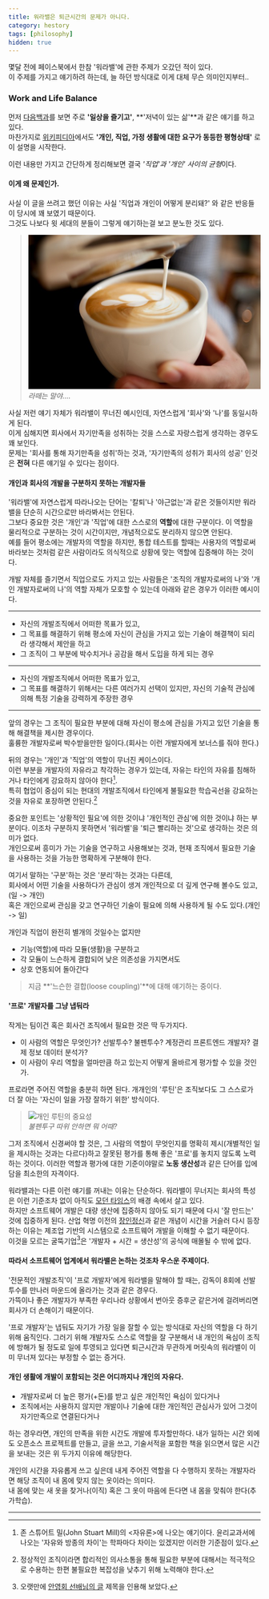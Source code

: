 ```yaml
---
title: 워라밸은 퇴근시간의 문제가 아니다.
category: hestory
tags: [philosophy]
hidden: true
---
```


몇달 전에 페이스북에서 한참 '워라밸'에 관한 주제가 오갔던 적이 있다.   
이 주제를 가지고 얘기하려 하는데, 늘 하던 방식대로 이게 대체 무슨 의미인지부터..

### Work and Life Balance

먼저 [다음백과](http://100.daum.net/encyclopedia/view/47XXXXXd1522)를 보면 주로 **'일상을 즐기고'**, **'저녁이 있는 삶'**과 같은 얘기를 하고 있다.      
마찬가지로 [위키피디아](https://en.wikipedia.org/wiki/Work%E2%80%93life_balance)에서도 **'개인, 직업, 가정 생활에 대한 요구가 동등한 평형상태'** 로 이 설명을 시작한다.

이런 내용만 가지고 간단하게 정리해보면 결국 *'직업'과 '개인' 사이의 균형*이다.


#### 이게 왜 문제인가.

사실 이 글을 쓰려고 했던 이유는 사실 '직업과 개인이 어떻게 분리돼?' 와 같은 반응들이 당시에 꽤 보였기 때문이다.   
그것도 나보다 윗 세대의 분들이 그렇게 얘기하는걸 보고 분노한 것도 있다.

> ![라떼](/images/190717/latte.jpg)   
>   *라떼는 말야....*

사실 저런 얘기 자체가 워라밸이 무너진 예시인데, 자연스럽게 '회사'와 '나'를 동일시하게 된다.   
이게 심해지면 회사에서 자기만족을 성취하는 것을 스스로 자랑스럽게 생각하는 경우도 꽤 보인다.   
문제는 '회사를 통해 자기만족을 성취'하는 것과, '자기만족의 성취가 회사의 성공' 인것은 **전혀** 다른 얘기일 수 있다는 점이다. 


#### 개인과 회사의 개발을 구분하지 못하는 개발자들

'워라밸'에 자연스럽게 따라나오는 단어는 '칼퇴'나 '야근없는'과 같은 것들이지만 워라밸을 단순히 시간으로만 바라봐서는 안된다.   
그보다 중요한 것은 '개인'과 '직업'에 대한 스스로의 **역할**에 대한 구분이다. 이 역할을 물리적으로 구분하는 것이 시간이지만, 개념적으로도 분리하지 않으면 안된다.   
예를 들어 평소에는 개발자의 역할을 하지만, 통합 테스트를 할때는 사용자의 역할로써 바라보는 것처럼 같은 사람이라도 의식적으로 상황에 맞는 역할에 집중해야 하는 것이다.

개발 자체를 즐기면서 직업으로도 가지고 있는 사람들은 '조직의 개발자로써의 나'와 '개인 개발자로써의 나'의 역할 자체가 모호할 수 있는데 아래와 같은 경우가 이러한 예시이다.

---
- 자신의 개발조직에서 어떠한 목표가 있고, 
- 그 목표를 해결하기 위해 평소에 자신이 관심을 가지고 있는 기술이 해결책이 되리라 생각해서 제안을 하고
- 그 조직이 그 부분에 박수치거나 공감을 해서 도입을 하게 되는 경우      
---
- 자신의 개발조직에서 어떠한 목표가 있고, 
- 그 목표를 해결하기 위해서는 다른 여러가지 선택이 있지만, 자신의 기술적 관심에 의해 특정 기술을 강력하게 주장한 경우   
---

앞의 경우는 그 조직이 필요한 부분에 대해 자신이 평소에 관심을 가지고 있던 기술을 통해 해결책을 제시한 경우이다.   
훌륭한 개발자로써 박수받을만한 일이다.(회사는 이런 개발자에게 보너스를 줘야 한다.)

뒤의 경우는 '개인'과 '직업'의 역할이 무너진 케이스이다.   
이런 부분을 개발자의 자유라고 착각하는 경우가 있는데, 자유는 타인의 자유를 침해하거나 타인에게 강요하지 않아야 한다[^1].   
특히 협업이 중심이 되는 현대의 개발조직에서 타인에게 불필요한 학습곡선을 강요하는 것을 자유로 포장하면 안된다.[^2]

중요한 포인트는 '상황적인 필요'에 의한 것이냐 '개인적인 관심'에 의한 것이냐 하는 부분이다.
이조차 구분하지 못하면서 '워라밸'을 '퇴근 빨리하는 것'으로 생각하는 것은 의미가 없다.   
개인으로써 흥미가 가는 기술을 연구하고 사용해보는 것과, 현재 조직에서 필요한 기술을 사용하는 것을 가능한 명확하게 구분해야 한다.   

여기서 말하는 '구분'하는 것은 '분리'하는 것과는 다른데,    
회사에서 어떤 기술을 사용하다가 관심이 생겨 개인적으로 더 깊게 연구해 볼수도 있고,(일 -> 개인)  
혹은 개인으로써 관심을 갖고 연구하던 기술이 필요에 의해 사용하게 될 수도 있다.(개인 -> 일)

개인과 직업이 완전히 별개의 것일수는 없지만   
- 기능(역할)에 따라 모듈(생활)을 구분하고 
- 각 모듈이 느슨하게 결합되어 낮은 의존성을 가지면서도 
- 상호 연동되어 돌아간다   

> 지금 **'느슨한 결합(loose coupling)'**에 대해 얘기하는 중이다.


#### '프로' 개발자를 그냥 냅둬라

작게는 팀이건 혹은 회사건 조직에서 필요한 것은 딱 두가지다.
- 이 사람의 역할은 무엇인가? 선발투수? 불펜투수? 계정관리 프론트엔드 개발자? 결제 정보 데이터 분석가?
- 이 사람이 우리 역할을 얼마만큼 하고 있는지 어떻게 올바르게 평가할 수 있을 것인가.

프로라면 주어진 역할을 충분히 하면 된다. 개개인의 '루틴'은 조직보다도 그 스스로가 더 잘 아는 '자신이 일을 가장 잘하기 위한' 방식이다.     
> ![개인 루틴의 중요성](https://upload.wikimedia.org/wikipedia/commons/thumb/7/7c/Hyun-Jin_Ryu_2013.jpg/279px-Hyun-Jin_Ryu_2013.jpg)   
> *불펜투구 따위 안하면 뭐 어때?*

그저 조직에서 신경써야 할 것은, 그 사람의 역할이 무엇인지를 명확히 제시(개별적인 일을 제시하는 것과는 다르다)하고 잘못된 평가를 통해 좋은 '프로'를 놓치지 않도록 노력하는 것이다.
이러한 역할과 평가에 대한 기준이야말로 **노동 생산성**과 같은 단어를 입에 담을 최소한의 자격이다.      

워라밸과는 다른 이런 얘기를 꺼내는 이유는 단순하다. 워라밸이 무너지는 회사의 특성은 이런 기준조차 없이 아직도 [모던 타임스](http://100.daum.net/encyclopedia/view/178XX67700017)의 배경 속에서 살고 있다.   
하지만 소프트웨어 개발은 대량 생산에 집중하지 않아도 되기 때문에 다시 '잘 만드는' 것에 집중하게 된다. 산업 혁명 이전의 [장인정신](http://www.yes24.com/Product/Goods/20461940?scode=032&OzSrank=1)과 같은 개념이 시간을 거슬러 다시 등장하는 이유는 제조업 기반의 시스템으로 소프트웨어 개발을 이해할 수 없기 때문이다.    
이것을 모르는 굴뚝기업[^3]은 '개발자 + 시간 = 생산성'의 공식에 매몰될 수 밖에 없다.


#### 따라서 소프트웨어 업계에서 워라밸은 논하는 것조차 우스운 주제이다.

'전문적인 개발조직'이 '프로 개발자'에게 워라밸을 말해야 할 때는, 감독이 8회에 선발투수를 만나러 마운드에 올라가는 것과 같은 경우다.   
가뜩이나 좋은 개발자가 부족한 우리나라 상황에서 번아웃 증후군 같은거에 걸려버리면 회사가 더 손해이기 때문이다.
     
'프로 개발자'는 냅둬도 자기가 가장 일을 잘할 수 있는 방식대로 자신의 역할을 다 하기 위해 움직인다.
그러기 위해 개발자도 스스로 역할을 잘 구분해서 내 개인의 욕심이 조직에 방해가 될 정도로 일에 투영되고 있다면 퇴근시간과 무관하게 머릿속의 워라밸이 이미 무너져 있다는 부정할 수 없는 증거다.


#### 개인 생활에 개발이 포함되는 것은 어디까지나 개인의 자유다.
 
- 개발자로써 더 높은 평가(+돈)를 받고 싶은 개인적인 욕심이 있다거나
- 조직에서는 사용하지 않지만 개발이나 기술에 대한 개인적인 관심사가 있어 그것이 자기만족으로 연결된다거나

하는 경우라면, 개인의 만족을 위한 시간도 개발에 투자할만하다.
내가 일하는 시간 외에도 오픈소스 프로젝트를 만들고, 글을 쓰고, 기술서적을 포함한 책을 읽으면서 많은 시간을 보내는 것은 위 두가지 이유에 해당한다.

개인의 시간을 자유롭게 쓰고 싶은데 내게 주어진 역할을 다 수행하지 못하는 개발자라면 해당 조직이 내 몸에 맞지 않는 옷이라는 의미다.   
내 몸에 맞는 새 옷을 찾거나(이직) 혹은 그 옷이 마음에 든다면 내 몸을 맞춰야 한다(추가학습).

---
[^1]: 존 스튜어트 밀(John Stuart Mill)의 <자유론>에 나오는 얘기이다. 윤리교과서에 나오는 '자유와 방종의 차이'는 학파마다 차이는 있겠지만 이러한 기준점이 있다.
 
[^2]: 정상적인 조직이라면 합리적인 의사소통을 통해 필요한 부분에 대해서는 적극적으로 수용하는 한편 불필요한 복잡성을 낮추기 위해 노력해야 한다.

[^3]: 오랫만에 [안영회 선배님의 글](https://www.popit.kr/%ea%b5%b4%eb%9a%9d-%ea%b8%b0%ec%97%85%ec%9d%b4-%ec%96%b4%eb%96%bb%ea%b2%8c-%eb%94%94%ec%a7%80%ed%84%b8%ed%99%94-%ed%95%a0-%ec%88%98-%ec%9e%88%ec%9d%84%ea%b9%8c/) 제목을 인용해 보았다.